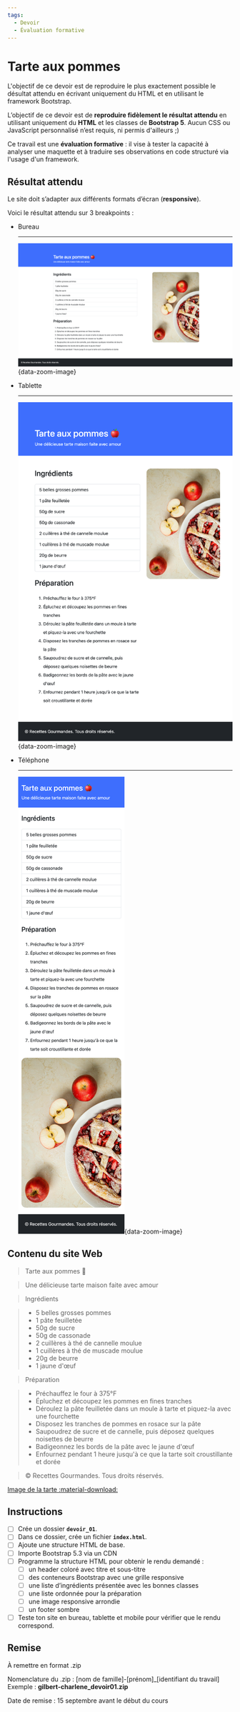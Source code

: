 ```yaml
---
tags:
  - Devoir
  - Évaluation formative
---
```


# Tarte aux pommes

L'objectif de ce devoir est de reproduire le plus exactement possible le désultat attendu en écrivant uniquement du HTML et en utilisant le framework Bootstrap.

L’objectif de ce devoir est de **reproduire fidèlement le résultat attendu** en utilisant uniquement du **HTML** et les classes de **Bootstrap 5**. Aucun CSS ou JavaScript personnalisé n’est requis, ni permis d'ailleurs ;)  

Ce travail est une **évaluation formative** : il vise à tester la capacité à analyser une maquette et à traduire ses observations en code structuré via l'usage d'un framework.

## Résultat attendu

Le site doit s’adapter aux différents formats d’écran (**responsive**).

Voici le résultat attendu sur 3 breakpoints :

<div class="grid cards" markdown>

- Bureau

    ---

    ![](./desktop.png){data-zoom-image}

- Tablette

    ---

    ![](./tablette.png){data-zoom-image}

- Téléphone

    ---

    ![](./telephone.png){data-zoom-image}

</div>

## Contenu du site Web

> Tarte aux pommes 🍎

> Une délicieuse tarte maison faite avec amour

> Ingrédients

> - 5 belles grosses pommes
> - 1 pâte feuilletée
> - 50g de sucre
> - 50g de cassonade
> - 2 cuillères à thé de cannelle moulue
> - 1 cuillères à thé de muscade moulue
> - 20g de beurre
> - 1 jaune d'œuf

> Préparation

> - Préchauffez le four à 375°F
> - Épluchez et découpez les pommes en fines tranches
> - Déroulez la pâte feuilletée dans un moule à tarte et piquez-la avec une fourchette
> - Disposez les tranches de pommes en rosace sur la pâte
> - Saupoudrez de sucre et de cannelle, puis déposez quelques noisettes de beurre
> - Badigeonnez les bords de la pâte avec le jaune d'œuf
> - Enfournez pendant 1 heure jusqu'à ce que la tarte soit croustillante et dorée

> © Recettes Gourmandes. Tous droits réservés.

[Image de la tarte :material-download:](./tarte-pommes.jpg)

## Instructions

- [ ] Crée un dossier **`devoir_01`**.  
- [ ] Dans ce dossier, crée un fichier **`index.html`**.  
- [ ] Ajoute une structure HTML de base.  
- [ ] Importe Bootstrap 5.3 via un CDN
- [ ] Programme la structure HTML pour obtenir le rendu demandé :
  - [ ] un header coloré avec titre et sous-titre
  - [ ] des conteneurs Bootstrap avec une grille responsive
  - [ ] une liste d’ingrédients présentée avec les bonnes classes
  - [ ] une liste ordonnée pour la préparation
  - [ ] une image responsive arrondie
  - [ ] un footer sombre
- [ ] Teste ton site en bureau, tablette et mobile pour vérifier que le rendu correspond.

## Remise

À remettre en format .zip

Nomenclature du .zip : [nom de famille]-[prénom]_[identifiant du travail]<br>
Exemple : **gilbert-charlene_devoir01.zip**

Date de remise : 15 septembre avant le début du cours
